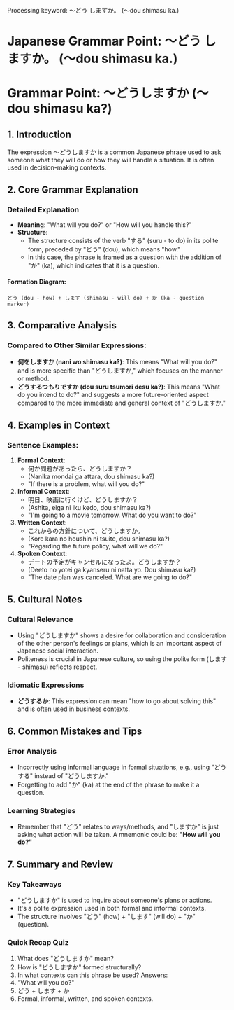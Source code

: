 Processing keyword: ～どう しますか。 (～dou shimasu ka.)
# Japanese Grammar Point: ～どう しますか。 (～dou shimasu ka.)
# Grammar Point: ～どうしますか (～dou shimasu ka?)
## 1. Introduction
The expression ～どうしますか is a common Japanese phrase used to ask someone what they will do or how they will handle a situation. It is often used in decision-making contexts.
## 2. Core Grammar Explanation
### Detailed Explanation
- **Meaning**: "What will you do?" or "How will you handle this?"
- **Structure**: 
   - The structure consists of the verb "する" (suru - to do) in its polite form, preceded by "どう" (dou), which means "how."
   - In this case, the phrase is framed as a question with the addition of "か" (ka), which indicates that it is a question.
#### Formation Diagram:
```
どう (dou - how) + します (shimasu - will do) + か (ka - question marker)
```
## 3. Comparative Analysis
### Compared to Other Similar Expressions:
- **何をしますか (nani wo shimasu ka?)**: This means "What will you do?" and is more specific than "どうしますか," which focuses on the manner or method.
- **どうするつもりですか (dou suru tsumori desu ka?)**: This means "What do you intend to do?" and suggests a more future-oriented aspect compared to the more immediate and general context of "どうしますか."
## 4. Examples in Context
### Sentence Examples:
1. **Formal Context**:
   - 何か問題があったら、どうしますか？
   - (Nanika mondai ga attara, dou shimasu ka?)
   - "If there is a problem, what will you do?"
2. **Informal Context**:
   - 明日、映画に行くけど、どうしますか？
   - (Ashita, eiga ni iku kedo, dou shimasu ka?)
   - "I'm going to a movie tomorrow. What do you want to do?"
3. **Written Context**:
   - これからの方針について、どうしますか。
   - (Kore kara no houshin ni tsuite, dou shimasu ka?)
   - "Regarding the future policy, what will we do?"
4. **Spoken Context**:
   - デートの予定がキャンセルになったよ。どうしますか？
   - (Deeto no yotei ga kyanseru ni natta yo. Dou shimasu ka?)
   - "The date plan was canceled. What are we going to do?"
## 5. Cultural Notes
### Cultural Relevance
- Using "どうしますか" shows a desire for collaboration and consideration of the other person's feelings or plans, which is an important aspect of Japanese social interaction.
- Politeness is crucial in Japanese culture, so using the polite form (します - shimasu) reflects respect.
### Idiomatic Expressions
- **どうするか**: This expression can mean "how to go about solving this" and is often used in business contexts.
## 6. Common Mistakes and Tips
### Error Analysis
- Incorrectly using informal language in formal situations, e.g., using "どうする" instead of "どうしますか."
- Forgetting to add "か" (ka) at the end of the phrase to make it a question.
### Learning Strategies
- Remember that "どう" relates to ways/methods, and "しますか" is just asking what action will be taken. A mnemonic could be: **"How will you do?"** 
## 7. Summary and Review
### Key Takeaways
- "どうしますか" is used to inquire about someone's plans or actions.
- It's a polite expression used in both formal and informal contexts.
- The structure involves "どう" (how) + "します" (will do) + "か" (question).
### Quick Recap Quiz
1. What does "どうしますか" mean?
2. How is "どうしますか" formed structurally?
3. In what contexts can this phrase be used?
Answers:
1. "What will you do?"
2. どう + します + か
3. Formal, informal, written, and spoken contexts.
